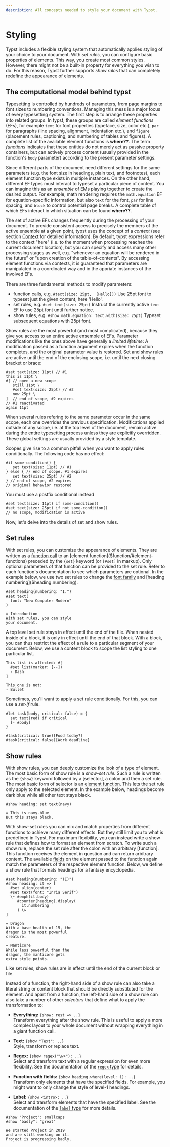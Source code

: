 ```yaml
---
description: All concepts needed to style your document with Typst.
---
```


# Styling
Typst includes a flexible styling system that automatically applies styling of
your choice to your document. With _set rules,_ you can configure basic
properties of elements. This way, you create most common styles. However, there
might not be a built-in property for everything you wish to do. For this reason,
Typst further supports _show rules_ that can completely redefine the appearance
of elements.

## The computational model behind typst

Typesetting is controlled by hundreds of parameters, from page margins to font sizes to numbering conventions. Managing this mess is a major focus of every typesetting system. The first step is to arrange these properties into related groups. In typst, these groups are called _element functions_ (EFs), for example `text` for font properties (typeface, size, color etc.), `par` for paragraphs (line spacing, alignment, indentation etc.), and `figure` (placement rules, captioning, and numbering of tables and figures). A complete list of the available element functions is **where??**. The term _functions_ indicates that these entities do not merely act as passive property containers, but can actively process content (usually provided in the function's `body` parameter) according to the present parameter settings.

Since different parts of the document need different settings for the same parameters (e.g. the font size in headings, plain text, and footnotes), each element function type exists in multiple instances. On the other hand, different EF types must interact to typeset a particular piece of content. You can imagine this as an _ensemble_ of EMs playing together to create the desired output. For example, math rendering requires the `math.equation` EF for equation-specific information, but also `text` for the font, `par` for line spacing, and `block` to control potential page breaks. A complete table of which EFs interact in which situation can be found **where??**.

The set of active EFs changes frequently during the processing of your document. To provide consistent access to precisely the members of the active ensemble at a given point, typst uses the concept of a _context_ (see section [Context]($context) for detailed information). By default, typst expressions refer to the context "here" (i.e. to the moment when processing reaches the current document location), but you can specify and access many other processing stages as well, e.g. "whenever an equation will be rendered in the future" or "upon creation of the table-of-contents". By accessing element functions via contexts, it is guaranteed that parameters are manipulated in a coordinated way and in the appriate instances of the involved EFs. 

There are three fundamental methods to modify parameters:
- function calls, e.g. `#text(size: 25pt,  [Hello]))` Use 25pt font to typeset just the given content, here 'Hello'.
- set rules, e.g. `#set text(size: 25pt)` Instruct the currently active `text` EF to use 25pt font until further notice.
- show rules, e.g. `#show math.equation: text.with(size: 25pt)` Typeset subsequent equations with 25pt font.
  
Show rules are the most powerful (and most complicated), because they give you access to an entire active ensemble of EFs. Parameter modifications like the ones above have generally a _limited lifetime_: A modification passed as a function argument expires when the function completes, and the original parameter value is restored. Set and show rules are active until the end of the enclosing scope, i.e. until the next closing bracket or brace:

```example
#set text(size: 11pt) // #1
this is 11pt \
#[ // open a new scope
   still 11pt \
   #set text(size: 25pt) // #2
   now 25pt \
]  // end of scope, #2 expires
// #1 reactivated
again 11pt
```

When several rules refering to the same parameter occur in the same scope, each one overrides the previous specification. Modifications applied outside of any scope, i.e. at the top level of the document, remain active during the entire typesetting process unless they are explicitly overridden. These global settings are usually provided by a style template.

Scopes give rise to a common pitfall when you want to apply rules conditionally. The following code has no effect:

```typ
#if some-condition() {
   set text(size: 11pt) // #1
} else { // end of scope, #1 expires
   set text(size: 25pt) // #2
} // end of scope, #2 expires
// original behavior restored
```

You must use a postfix conditional instead

```typ
#set text(size: 11pt) if some-condition()
#set text(size: 25pt) if not some-condition()
// no scope, modification is active
```

Now, let's delve into the details of set and show rules.

## Set rules
With set rules, you can customize the appearance of elements. They are written
as a [function call]($function) to an [element
function]($function/#element-functions) preceded by the `{set}` keyword (or
`[#set]` in markup). Only optional parameters of that function can be provided
to the set rule. Refer to each function's documentation to see which parameters
are optional. In the example below, we use two set rules to change the
[font family]($text.font) and [heading numbering]($heading.numbering).

```example
#set heading(numbering: "I.")
#set text(
  font: "New Computer Modern"
)

= Introduction
With set rules, you can style
your document.
```

A top level set rule stays in effect until the end of the file. When nested
inside of a block, it is only in effect until the end of that block. With a
block, you can thus restrict the effect of a rule to a particular segment of
your document. Below, we use a content block to scope the list styling to one
particular list.

```example
This list is affected: #[
  #set list(marker: [--])
  - Dash
]

This one is not:
- Bullet
```

Sometimes, you'll want to apply a set rule conditionally. For this, you can use
a _set-if_ rule.

```example
#let task(body, critical: false) = {
  set text(red) if critical
  [- #body]
}

#task(critical: true)[Food today?]
#task(critical: false)[Work deadline]
```

## Show rules
With show rules, you can deeply customize the look of a type of element. The
most basic form of show rule is a _show-set rule._ Such a rule is written as the
`{show}` keyword followed by a [selector], a colon and then a set rule. The most
basic form of selector is an [element function]($function/#element-functions).
This lets the set rule only apply to the selected element. In the example below,
headings become dark blue while all other text stays black.

```example
#show heading: set text(navy)

= This is navy-blue
But this stays black.
```

With show-set rules you can mix and match properties from different functions to
achieve many different effects. But they still limit you to what is predefined
in Typst. For maximum flexibility, you can instead write a show rule that
defines how to format an element from scratch. To write such a show rule,
replace the set rule after the colon with an arbitrary [function]. This function
receives the element in question and can return arbitrary content. The available
[fields]($scripting/#fields) on the element passed to the function again match
the parameters of the respective element function. Below, we define a show rule
that formats headings for a fantasy encyclopedia.

```example
#set heading(numbering: "(I)")
#show heading: it => [
  #set align(center)
  #set text(font: "Inria Serif")
  \~ #emph(it.body)
     #counter(heading).display(
       it.numbering
     ) \~
]

= Dragon
With a base health of 15, the
dragon is the most powerful
creature.

= Manticore
While less powerful than the
dragon, the manticore gets
extra style points.
```

Like set rules, show rules are in effect until the end of the current block or
file.

Instead of a function, the right-hand side of a show rule can also take a
literal string or content block that should be directly substituted for the
element. And apart from a function, the left-hand side of a show rule can also
take a number of other _selectors_ that define what to apply the transformation
to:

- **Everything:** `{show: rest => ..}` \
  Transform everything after the show rule. This is useful to apply a more
  complex layout to your whole document without wrapping everything in a giant
  function call.

- **Text:** `{show "Text": ..}` \
  Style, transform or replace text.

- **Regex:** `{show regex("\w+"): ..}` \
  Select and transform text with a regular expression for even more flexibility.
  See the documentation of the [`regex` type]($regex) for details.

- **Function with fields:** `{show heading.where(level: 1): ..}` \
  Transform only elements that have the specified fields. For example, you might
  want to only change the style of level-1 headings.

- **Label:** `{show <intro>: ..}` \
  Select and transform elements that have the specified label. See the
  documentation of the [`label` type]($label) for more details.

```example
#show "Project": smallcaps
#show "badly": "great"

We started Project in 2019
and are still working on it.
Project is progressing badly.
```
